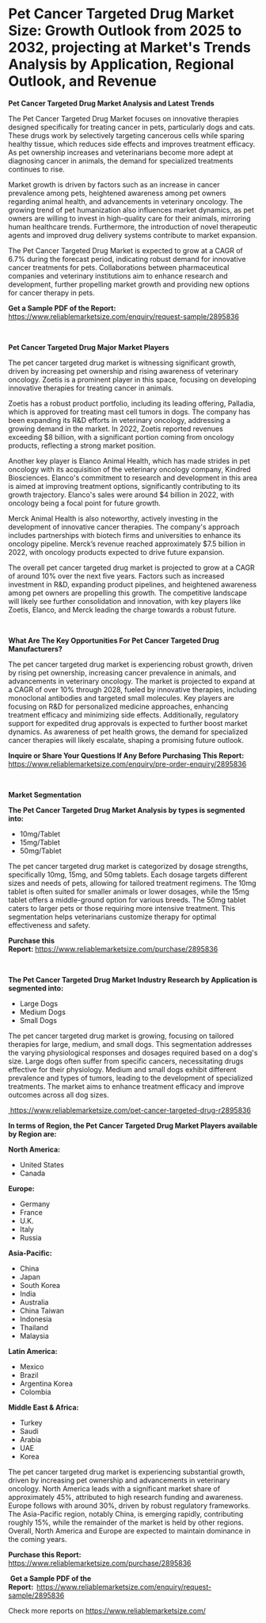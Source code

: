 <p><h1>Pet Cancer Targeted Drug Market Size: Growth Outlook from 2025 to 2032, projecting at Market's Trends Analysis by Application, Regional Outlook, and Revenue</h1></p><p><strong>Pet Cancer Targeted Drug Market Analysis and Latest Trends</strong></p>
<p><p>The Pet Cancer Targeted Drug Market focuses on innovative therapies designed specifically for treating cancer in pets, particularly dogs and cats. These drugs work by selectively targeting cancerous cells while sparing healthy tissue, which reduces side effects and improves treatment efficacy. As pet ownership increases and veterinarians become more adept at diagnosing cancer in animals, the demand for specialized treatments continues to rise.</p><p>Market growth is driven by factors such as an increase in cancer prevalence among pets, heightened awareness among pet owners regarding animal health, and advancements in veterinary oncology. The growing trend of pet humanization also influences market dynamics, as pet owners are willing to invest in high-quality care for their animals, mirroring human healthcare trends. Furthermore, the introduction of novel therapeutic agents and improved drug delivery systems contribute to market expansion.</p><p>The Pet Cancer Targeted Drug Market is expected to grow at a CAGR of 6.7% during the forecast period, indicating robust demand for innovative cancer treatments for pets. Collaborations between pharmaceutical companies and veterinary institutions aim to enhance research and development, further propelling market growth and providing new options for cancer therapy in pets.</p></p>
<p><strong>Get a Sample PDF of the Report:&nbsp;</strong> <a href="https://www.reliablemarketsize.com/enquiry/request-sample/2895836?utm_campaign=3166&utm_medium=2&utm_source=Github&utm_content=ia&utm_term=15032025&utm_id=pet-cancer-targeted-drug">https://www.reliablemarketsize.com/enquiry/request-sample/2895836</a></p>
<p>&nbsp;</p>
<p><strong>Pet Cancer Targeted Drug Major Market Players</strong></p>
<p><p>The pet cancer targeted drug market is witnessing significant growth, driven by increasing pet ownership and rising awareness of veterinary oncology. Zoetis is a prominent player in this space, focusing on developing innovative therapies for treating cancer in animals. </p><p>Zoetis has a robust product portfolio, including its leading offering, Palladia, which is approved for treating mast cell tumors in dogs. The company has been expanding its R&D efforts in veterinary oncology, addressing a growing demand in the market. In 2022, Zoetis reported revenues exceeding $8 billion, with a significant portion coming from oncology products, reflecting a strong market position.</p><p>Another key player is Elanco Animal Health, which has made strides in pet oncology with its acquisition of the veterinary oncology company, Kindred Biosciences. Elanco's commitment to research and development in this area is aimed at improving treatment options, significantly contributing to its growth trajectory. Elanco's sales were around $4 billion in 2022, with oncology being a focal point for future growth.</p><p>Merck Animal Health is also noteworthy, actively investing in the development of innovative cancer therapies. The company's approach includes partnerships with biotech firms and universities to enhance its oncology pipeline. Merck’s revenue reached approximately $7.5 billion in 2022, with oncology products expected to drive future expansion.</p><p>The overall pet cancer targeted drug market is projected to grow at a CAGR of around 10% over the next five years. Factors such as increased investment in R&D, expanding product pipelines, and heightened awareness among pet owners are propelling this growth. The competitive landscape will likely see further consolidation and innovation, with key players like Zoetis, Elanco, and Merck leading the charge towards a robust future.</p></p>
<p>&nbsp;</p>
<p><strong>What Are The Key Opportunities For Pet Cancer Targeted Drug Manufacturers?</strong></p>
<p><p>The pet cancer targeted drug market is experiencing robust growth, driven by rising pet ownership, increasing cancer prevalence in animals, and advancements in veterinary oncology. The market is projected to expand at a CAGR of over 10% through 2028, fueled by innovative therapies, including monoclonal antibodies and targeted small molecules. Key players are focusing on R&D for personalized medicine approaches, enhancing treatment efficacy and minimizing side effects. Additionally, regulatory support for expedited drug approvals is expected to further boost market dynamics. As awareness of pet health grows, the demand for specialized cancer therapies will likely escalate, shaping a promising future outlook.</p></p>
<p><strong>Inquire or Share Your Questions If Any Before Purchasing This Report:</strong> <a href="https://www.reliablemarketsize.com/enquiry/pre-order-enquiry/2895836?utm_campaign=3166&utm_medium=2&utm_source=Github&utm_content=ia&utm_term=15032025&utm_id=pet-cancer-targeted-drug">https://www.reliablemarketsize.com/enquiry/pre-order-enquiry/2895836</a></p>
<p>&nbsp;</p>
<p><strong>Market Segmentation</strong></p>
<p><strong>The Pet Cancer Targeted Drug Market Analysis by types is segmented into:</strong></p>
<p><ul><li>10mg/Tablet</li><li>15mg/Tablet</li><li>50mg/Tablet</li></ul></p>
<p><p>The pet cancer targeted drug market is categorized by dosage strengths, specifically 10mg, 15mg, and 50mg tablets. Each dosage targets different sizes and needs of pets, allowing for tailored treatment regimens. The 10mg tablet is often suited for smaller animals or lower dosages, while the 15mg tablet offers a middle-ground option for various breeds. The 50mg tablet caters to larger pets or those requiring more intensive treatment. This segmentation helps veterinarians customize therapy for optimal effectiveness and safety.</p></p>
<p><strong>Purchase this Report:&nbsp;</strong><a href="https://www.reliablemarketsize.com/purchase/2895836?utm_campaign=3166&utm_medium=2&utm_source=Github&utm_content=ia&utm_term=15032025&utm_id=pet-cancer-targeted-drug">https://www.reliablemarketsize.com/purchase/2895836</a></p>
<p>&nbsp;</p>
<p><strong>The Pet Cancer Targeted Drug Market Industry Research by Application is segmented into:</strong></p>
<p><ul><li>Large Dogs</li><li>Medium Dogs</li><li>Small Dogs</li></ul></p>
<p><p>The pet cancer targeted drug market is growing, focusing on tailored therapies for large, medium, and small dogs. This segmentation addresses the varying physiological responses and dosages required based on a dog's size. Large dogs often suffer from specific cancers, necessitating drugs effective for their physiology. Medium and small dogs exhibit different prevalence and types of tumors, leading to the development of specialized treatments. The market aims to enhance treatment efficacy and improve outcomes across all dog sizes.</p></p>
<p><a href="https://www.reliablemarketsize.com/pet-cancer-targeted-drug-r2895836?utm_campaign=3166&utm_medium=2&utm_source=Github&utm_content=ia&utm_term=15032025&utm_id=pet-cancer-targeted-drug">&nbsp;https://www.reliablemarketsize.com/pet-cancer-targeted-drug-r2895836</a></p>
<p><strong>In terms of Region, the Pet Cancer Targeted Drug Market Players available by Region are:</strong></p>
<p>
    <p> <strong> North America: </strong>
        <ul>
            <li>United States</li>
            <li>Canada</li>
        </ul>
        </p> 
    <p> <strong> Europe: </strong>
        <ul>
            <li>Germany</li>
            <li>France</li>
            <li>U.K.</li>
            <li>Italy</li>
            <li>Russia</li>
        </ul>
        </p> 
    <p> <strong> Asia-Pacific: </strong>
        <ul>
            <li>China</li>
            <li>Japan</li>
            <li>South Korea</li>
            <li>India</li>
            <li>Australia</li>
            <li>China Taiwan</li>
            <li>Indonesia</li>
            <li>Thailand</li>
            <li>Malaysia</li>
        </ul>
        </p> 
    <p> <strong> Latin America: </strong>
        <ul>
            <li>Mexico</li>
            <li>Brazil</li>
            <li>Argentina Korea</li>
            <li>Colombia</li>
        </ul>
        </p> 
    <p> <strong> Middle East & Africa: </strong>
        <ul>
            <li>Turkey</li>
            <li>Saudi</li>
            <li>Arabia</li>
            <li>UAE</li>
            <li>Korea</li>
        </ul>
    </p>
    </p>
<p><p>The pet cancer targeted drug market is experiencing substantial growth, driven by increasing pet ownership and advancements in veterinary oncology. North America leads with a significant market share of approximately 45%, attributed to high research funding and awareness. Europe follows with around 30%, driven by robust regulatory frameworks. The Asia-Pacific region, notably China, is emerging rapidly, contributing roughly 15%, while the remainder of the market is held by other regions. Overall, North America and Europe are expected to maintain dominance in the coming years.</p></p>
<p><strong>Purchase this Report: </strong><a href="https://www.reliablemarketsize.com/purchase/2895836?utm_campaign=3166&utm_medium=2&utm_source=Github&utm_content=ia&utm_term=15032025&utm_id=pet-cancer-targeted-drug">https://www.reliablemarketsize.com/purchase/2895836</a></p>
<p>&nbsp;<strong>Get a Sample PDF of the Report:&nbsp;&nbsp;</strong><a href="https://www.reliablemarketsize.com/enquiry/request-sample/2895836?utm_campaign=3166&utm_medium=2&utm_source=Github&utm_content=ia&utm_term=15032025&utm_id=pet-cancer-targeted-drug">https://www.reliablemarketsize.com/enquiry/request-sample/2895836</a></p>
<p><strong></strong></p>
<p>Check more reports on <a href="https://www.reliablemarketsize.com/?utm_campaign=3166&utm_medium=2&utm_source=Github&utm_content=ia&utm_term=15032025&utm_id=pet-cancer-targeted-drug">https://www.reliablemarketsize.com/</a></p>